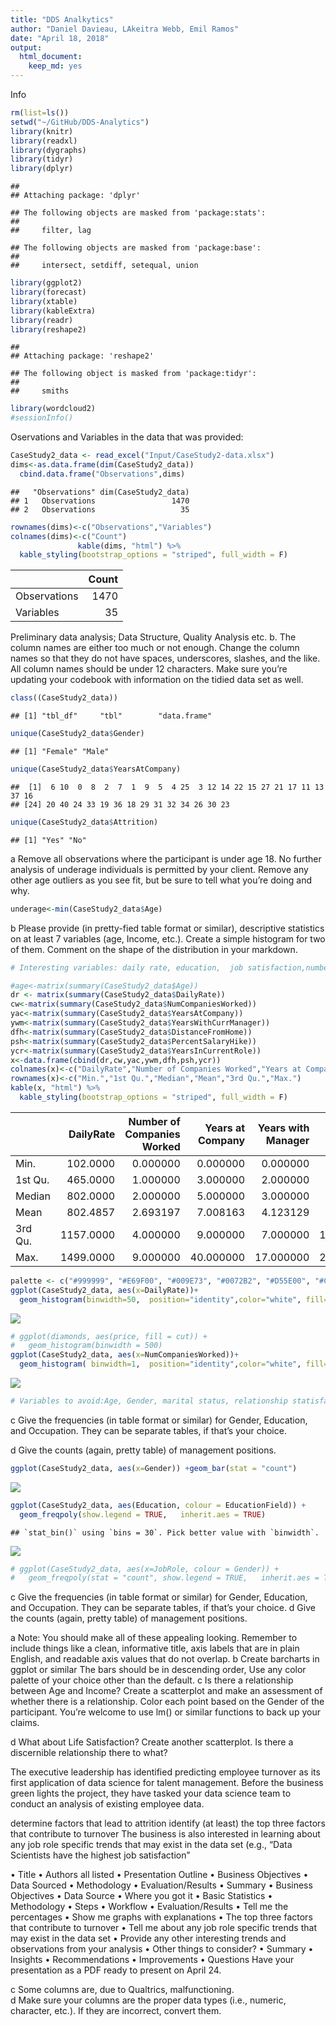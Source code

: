 ```yaml
---
title: "DDS Analkytics"
author: "Daniel Davieau, LAkeitra Webb, Emil Ramos"
date: "April 18, 2018"
output: 
  html_document: 
    keep_md: yes
---
```



Info

```r
rm(list=ls())
setwd("~/GitHub/DDS-Analytics")
library(knitr)
library(readxl)
library(dygraphs)
library(tidyr)
library(dplyr)
```

```
## 
## Attaching package: 'dplyr'
```

```
## The following objects are masked from 'package:stats':
## 
##     filter, lag
```

```
## The following objects are masked from 'package:base':
## 
##     intersect, setdiff, setequal, union
```

```r
library(ggplot2)
library(forecast)
library(xtable)
library(kableExtra)
library(readr)
library(reshape2)
```

```
## 
## Attaching package: 'reshape2'
```

```
## The following object is masked from 'package:tidyr':
## 
##     smiths
```

```r
library(wordcloud2)
#sessionInfo()
```
Oservations and Variables in the data that was provided:

```r
CaseStudy2_data <- read_excel("Input/CaseStudy2-data.xlsx")
dims<-as.data.frame(dim(CaseStudy2_data))
  cbind.data.frame("Observations",dims)
```

```
##   "Observations" dim(CaseStudy2_data)
## 1   Observations                 1470
## 2   Observations                   35
```

```r
rownames(dims)<-c("Observations","Variables")
colnames(dims)<-c("Count")
               kable(dims, "html") %>%
  kable_styling(bootstrap_options = "striped", full_width = F)
```

<table class="table table-striped" style="width: auto !important; margin-left: auto; margin-right: auto;">
 <thead>
  <tr>
   <th style="text-align:left;">   </th>
   <th style="text-align:right;"> Count </th>
  </tr>
 </thead>
<tbody>
  <tr>
   <td style="text-align:left;"> Observations </td>
   <td style="text-align:right;"> 1470 </td>
  </tr>
  <tr>
   <td style="text-align:left;"> Variables </td>
   <td style="text-align:right;"> 35 </td>
  </tr>
</tbody>
</table>
Preliminary data analysis; Data Structure, Quality Analysis etc.
b.	The column names are either too much or not enough.  Change the column names so that they do not have spaces, underscores, slashes, and the like. All column names should be under 12 characters. Make sure you’re updating your codebook with information on the tidied data set as well.

```r
class((CaseStudy2_data))
```

```
## [1] "tbl_df"     "tbl"        "data.frame"
```

```r
unique(CaseStudy2_data$Gender)
```

```
## [1] "Female" "Male"
```

```r
unique(CaseStudy2_data$YearsAtCompany)
```

```
##  [1]  6 10  0  8  2  7  1  9  5  4 25  3 12 14 22 15 27 21 17 11 13 37 16
## [24] 20 40 24 33 19 36 18 29 31 32 34 26 30 23
```

```r
unique(CaseStudy2_data$Attrition)
```

```
## [1] "Yes" "No"
```
a	Remove all observations where the participant is under age 18.  No further analysis of underage individuals is permitted by your client.  Remove any other age outliers as you see fit, but be sure to tell what you’re doing and why.

```r
underage<-min(CaseStudy2_data$Age)
```
b	Please provide (in pretty-fied table format or similar), descriptive statistics on at least 7 variables (age, Income, etc.).  Create a simple histogram for two of them.  Comment on the shape of the distribution in your markdown.

```r
# Interesting variables: daily rate, education,  job satisfaction,number of companies worked, performance rating,years at company, years with current manager

#age<-matrix(summary(CaseStudy2_data$Age))
dr <- matrix(summary(CaseStudy2_data$DailyRate))
cw<-matrix(summary(CaseStudy2_data$NumCompaniesWorked))
yac<-matrix(summary(CaseStudy2_data$YearsAtCompany))
ywm<-matrix(summary(CaseStudy2_data$YearsWithCurrManager))
dfh<-matrix(summary(CaseStudy2_data$DistanceFromHome))
psh<-matrix(summary(CaseStudy2_data$PercentSalaryHike))
ycr<-matrix(summary(CaseStudy2_data$YearsInCurrentRole))
x<-data.frame(cbind(dr,cw,yac,ywm,dfh,psh,ycr))
colnames(x)<-c("DailyRate","Number of Companies Worked","Years at Company","Years with Manager", "Distance From Home","Percent Salary Hike","Years in Current Role")
rownames(x)<-c("Min.","1st Qu.","Median","Mean","3rd Qu.","Max.")
kable(x, "html") %>%
  kable_styling(bootstrap_options = "striped", full_width = F)
```

<table class="table table-striped" style="width: auto !important; margin-left: auto; margin-right: auto;">
 <thead>
  <tr>
   <th style="text-align:left;">   </th>
   <th style="text-align:right;"> DailyRate </th>
   <th style="text-align:right;"> Number of Companies Worked </th>
   <th style="text-align:right;"> Years at Company </th>
   <th style="text-align:right;"> Years with Manager </th>
   <th style="text-align:right;"> Distance From Home </th>
   <th style="text-align:right;"> Percent Salary Hike </th>
   <th style="text-align:right;"> Years in Current Role </th>
  </tr>
 </thead>
<tbody>
  <tr>
   <td style="text-align:left;"> Min. </td>
   <td style="text-align:right;"> 102.0000 </td>
   <td style="text-align:right;"> 0.000000 </td>
   <td style="text-align:right;"> 0.000000 </td>
   <td style="text-align:right;"> 0.000000 </td>
   <td style="text-align:right;"> 1.000000 </td>
   <td style="text-align:right;"> 11.00000 </td>
   <td style="text-align:right;"> 0.000000 </td>
  </tr>
  <tr>
   <td style="text-align:left;"> 1st Qu. </td>
   <td style="text-align:right;"> 465.0000 </td>
   <td style="text-align:right;"> 1.000000 </td>
   <td style="text-align:right;"> 3.000000 </td>
   <td style="text-align:right;"> 2.000000 </td>
   <td style="text-align:right;"> 2.000000 </td>
   <td style="text-align:right;"> 12.00000 </td>
   <td style="text-align:right;"> 2.000000 </td>
  </tr>
  <tr>
   <td style="text-align:left;"> Median </td>
   <td style="text-align:right;"> 802.0000 </td>
   <td style="text-align:right;"> 2.000000 </td>
   <td style="text-align:right;"> 5.000000 </td>
   <td style="text-align:right;"> 3.000000 </td>
   <td style="text-align:right;"> 7.000000 </td>
   <td style="text-align:right;"> 14.00000 </td>
   <td style="text-align:right;"> 3.000000 </td>
  </tr>
  <tr>
   <td style="text-align:left;"> Mean </td>
   <td style="text-align:right;"> 802.4857 </td>
   <td style="text-align:right;"> 2.693197 </td>
   <td style="text-align:right;"> 7.008163 </td>
   <td style="text-align:right;"> 4.123129 </td>
   <td style="text-align:right;"> 9.192517 </td>
   <td style="text-align:right;"> 15.20952 </td>
   <td style="text-align:right;"> 4.229252 </td>
  </tr>
  <tr>
   <td style="text-align:left;"> 3rd Qu. </td>
   <td style="text-align:right;"> 1157.0000 </td>
   <td style="text-align:right;"> 4.000000 </td>
   <td style="text-align:right;"> 9.000000 </td>
   <td style="text-align:right;"> 7.000000 </td>
   <td style="text-align:right;"> 14.000000 </td>
   <td style="text-align:right;"> 18.00000 </td>
   <td style="text-align:right;"> 7.000000 </td>
  </tr>
  <tr>
   <td style="text-align:left;"> Max. </td>
   <td style="text-align:right;"> 1499.0000 </td>
   <td style="text-align:right;"> 9.000000 </td>
   <td style="text-align:right;"> 40.000000 </td>
   <td style="text-align:right;"> 17.000000 </td>
   <td style="text-align:right;"> 29.000000 </td>
   <td style="text-align:right;"> 25.00000 </td>
   <td style="text-align:right;"> 18.000000 </td>
  </tr>
</tbody>
</table>

```r
palette <- c("#999999", "#E69F00", "#009E73", "#0072B2", "#D55E00", "#CC79A7")
ggplot(CaseStudy2_data, aes(x=DailyRate))+
  geom_histogram(binwidth=50,  position="identity",color="white", fill="lightblue")
```

![](DDSAnalytics_files/figure-html/unnamed-chunk-5-1.png)<!-- -->

```r
# ggplot(diamonds, aes(price, fill = cut)) +
#   geom_histogram(binwidth = 500)
ggplot(CaseStudy2_data, aes(x=NumCompaniesWorked))+
  geom_histogram( binwidth=1,  position="identity",color="white", fill="lightblue")
```

![](DDSAnalytics_files/figure-html/unnamed-chunk-5-2.png)<!-- -->

```r
# Variables to avoid:Age, Gender, marital status, relationship statisfaction, total working years(Use caution)
```
c	Give the frequencies (in table format or similar) for Gender, Education, and Occupation.  They can be separate tables, if that’s your choice.

d	Give the counts (again, pretty table) of management positions.


```r
ggplot(CaseStudy2_data, aes(x=Gender)) +geom_bar(stat = "count")
```

![](DDSAnalytics_files/figure-html/unnamed-chunk-6-1.png)<!-- -->

```r
ggplot(CaseStudy2_data, aes(Education, colour = EducationField)) +
  geom_freqpoly(show.legend = TRUE,   inherit.aes = TRUE)
```

```
## `stat_bin()` using `bins = 30`. Pick better value with `binwidth`.
```

![](DDSAnalytics_files/figure-html/unnamed-chunk-6-2.png)<!-- -->

```r
# ggplot(CaseStudy2_data, aes(x=JobRole, colour = Gender)) +
#   geom_freqpoly(stat = "count", show.legend = TRUE,   inherit.aes = TRUE)
```




c	Give the frequencies (in table format or similar) for Gender, Education, and Occupation.  They can be separate tables, if that’s your choice.
d	Give the counts (again, pretty table) of management positions.

a	Note: You should make all of these appealing looking.  Remember to include things like a clean, informative title, axis labels that are in plain English, and readable axis values that do not overlap.
b	Create barcharts in ggplot or similar  The bars should be in descending order, Use any color palette of your choice other than the default.
c	Is there a relationship between Age and Income?  Create a scatterplot and make an assessment of whether there is a relationship.  Color each point based on the Gender of the participant.  You’re welcome to use lm() or similar functions to back up your claims.

d	What about Life Satisfaction?  Create another scatterplot.  Is there a discernible relationship there to what?   



The executive leadership has identified predicting employee turnover as its first application of data science for talent management. Before the business green lights the project, they have tasked your data science team to conduct an analysis of existing employee data.

determine factors that lead to attrition
identify (at least) the top three factors that contribute to turnover
The business is also interested in learning about any job role specific trends that may exist in the data set (e.g., “Data Scientists have the highest job satisfaction”

•	Title
•	Authors all listed
•	Presentation Outline
•	Business Objectives
•	Data Sourced
•	Methodology
•	Evaluation/Results
•	Summary
•	Business Objectives
•	Data Source	
•	Where you got it 
•	Basic Statistics 
•	Methodology	
•	Steps 
•	Workflow
•	Evaluation/Results
•	Tell me the percentages
•	Show me graphs with explanations
•	The top three factors that contribute to turnover
•	Tell me about any job role specific trends that may exist in the data set
•	Provide any other interesting trends and observations from your analysis
•	Other things to consider?
•	Summary 
•	Insights
•	Recommendations
•	Improvements
•	Questions
Have your presentation as a PDF ready to present on April 24. 

c	Some columns are, due to Qualtrics, malfunctioning.  
d	Make sure your columns are the proper data types (i.e., numeric, character, etc.).  If they are incorrect, convert them.

